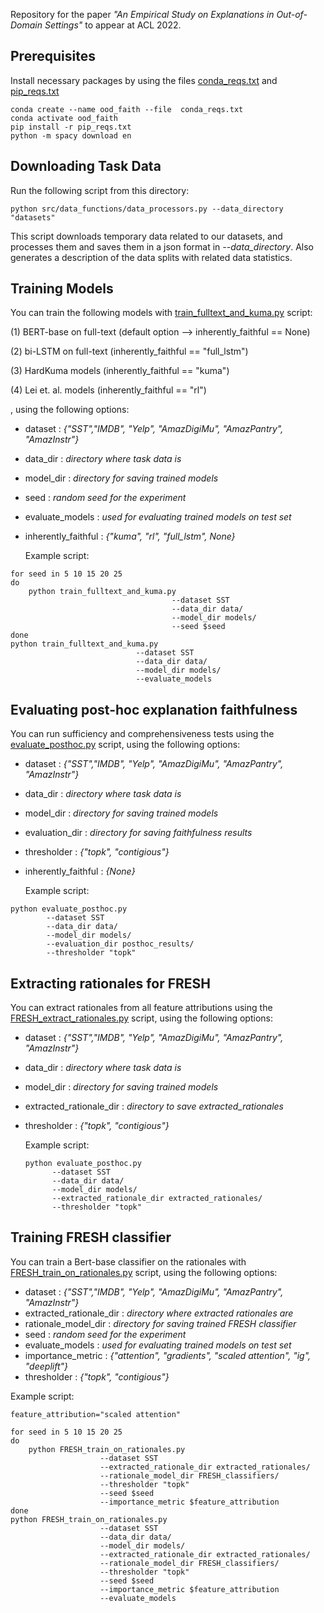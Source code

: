 Repository for the paper *"An Empirical Study on Explanations in Out-of-Domain Settings"* to appear at ACL 2022. 

## Prerequisites

Install necessary packages by using the files  [conda_reqs.txt]() and  [pip_reqs.txt]()

```
conda create --name ood_faith --file  conda_reqs.txt
conda activate ood_faith
pip install -r pip_reqs.txt
python -m spacy download en
```

## Downloading Task Data
Run the following script from this directory:

```
python src/data_functions/data_processors.py --data_directory "datasets"
```

This script downloads temporary data related to our datasets, and processes them and saves them in a json format in *--data_directory*. Also generates a description of the data splits with related data statistics.

## Training Models

You can train the following models with [train_fulltext_and_kuma.py]() script:

(1) BERT-base on full-text (default option --> inherently_faithful == None)

(2) bi-LSTM on full-text (inherently_faithful == "full_lstm")

(3) HardKuma models (inherently_faithful == "kuma")

(4) Lei et. al. models (inherently_faithful == "rl")

, using the following options:

* dataset : *{"SST","IMDB", "Yelp", "AmazDigiMu", "AmazPantry", "AmazInstr"}*

* data_dir : *directory where task data is* 

* model_dir : *directory for saving trained models*

* seed : *random seed for the experiment*

* evaluate_models : *used for evaluating trained models on test set*

* inherently_faithful : *{"kuma", "rl", "full_lstm", None}*

  

  Example script:

``` shell
for seed in 5 10 15 20 25
do	
    python train_fulltext_and_kuma.py 
                                    --dataset SST 
                                    --data_dir data/ 
                                    --model_dir models/ 
                                    --seed $seed
done    
python train_fulltext_and_kuma.py 
                            --dataset SST 
                            --data_dir data/ 
                            --model_dir models/ 
                            --evaluate_models
```

## Evaluating post-hoc explanation faithfulness 

You can run sufficiency and comprehensiveness tests using the  [evaluate_posthoc.py]() script, using the following options:

* dataset : *{"SST","IMDB", "Yelp", "AmazDigiMu", "AmazPantry", "AmazInstr"}*

* data_dir : *directory where task data is* 

* model_dir : *directory for saving trained models*

* evaluation_dir : *directory for saving faithfulness results*

* thresholder : *{"topk", "contigious"}*

* inherently_faithful : *{None}*

  

  Example script:

```shell
python evaluate_posthoc.py 
	    --dataset SST 
	    --data_dir data/ 
	    --model_dir models/ 
	    --evaluation_dir posthoc_results/
	    --thresholder "topk" 
```



## Extracting rationales for FRESH

You can extract rationales from all feature attributions using the [FRESH_extract_rationales.py]() script, using the following options:

* dataset : *{"SST","IMDB", "Yelp", "AmazDigiMu", "AmazPantry", "AmazInstr"}*

* data_dir : *directory where task data is* 

* model_dir : *directory for saving trained models*

* extracted_rationale_dir : *directory to save extracted_rationales*

* thresholder : *{"topk", "contigious"}*

  

  Example script:

  ```shell
  python evaluate_posthoc.py 
  	    --dataset SST 
  	    --data_dir data/ 
  	    --model_dir models/ 
  	    --extracted_rationale_dir extracted_rationales/
  	    --thresholder "topk" 
  ```

  

## Training FRESH classifier

You can train a Bert-base classifier on the rationales with [FRESH_train_on_rationales.py]() script, using the following options:

* dataset : *{"SST","IMDB", "Yelp", "AmazDigiMu", "AmazPantry", "AmazInstr"}*
* extracted_rationale_dir : *directory where extracted rationales are* 
* rationale_model_dir : *directory for saving trained FRESH classifier*
* seed : *random seed for the experiment*
* evaluate_models : *used for evaluating trained models on test set*
* importance_metric : *{"attention", "gradients", "scaled attention", "ig", "deeplift"}*
* thresholder : *{"topk", "contigious"}*



Example script:

```shell
feature_attribution="scaled attention"

for seed in 5 10 15 20 25
do	
    python FRESH_train_on_rationales.py 
                    --dataset SST 
                    --extracted_rationale_dir extracted_rationales/ 
                    --rationale_model_dir FRESH_classifiers/ 
                    --thresholder "topk"
                    --seed $seed
                    --importance_metric $feature_attribution
done    
python FRESH_train_on_rationales.py 
                    --dataset SST 
                    --data_dir data/ 
                    --model_dir models/ 
                    --extracted_rationale_dir extracted_rationales/ 
                    --rationale_model_dir FRESH_classifiers/ 
                    --thresholder "topk"
                    --seed $seed
                    --importance_metric $feature_attribution
                    --evaluate_models
```

